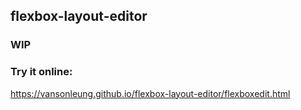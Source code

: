 ## flexbox-layout-editor

### WIP

### Try it online:
https://vansonleung.github.io/flexbox-layout-editor/flexboxedit.html
